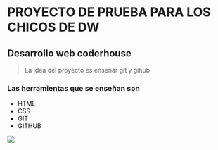 # PROYECTO DE PRUEBA PARA LOS CHICOS DE DW

## Desarrollo web coderhouse
> La idea del proyecto es enseñar git y gihub


### Las herramientas que se enseñan son 

- HTML
- CSS
- GIT
- GITHUB

[![](https://github.githubassets.com/images/modules/logos_page/GitHub-Mark.png)](http://https://github.githubassets.com/images/modules/logos_page/GitHub-Mark.png)